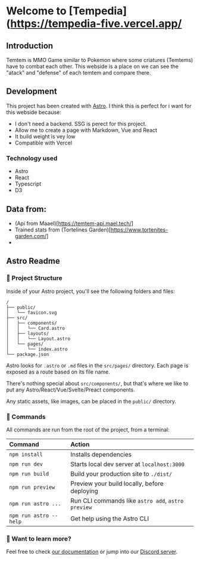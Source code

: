 # Welcome to [Tempedia](https://tempedia-five.vercel.app/
## Introduction
Temtem is MMO Game similar to Pokemon where some criatures (Temtems) have to combat each other.
This webside is a place on we can see the "atack" and "defense" of each temtem and compare there.

## Development
This project has been created with [Astro](https://astro.build/). I think this is perfect for i want for this webside because:
* I don't need a backend. SSG is perect for this project.
* Allow me to create a page with Markdown, Vue and React
* It build weight is vey low
* Compatible with Vercel

### Technology used
* Astro
* React
* Typescript
* D3

## Data from:
* (Api from Maael)[https://temtem-api.mael.tech/]
* Trained stats from (Tortelines Garden)[https://www.tortenites-garden.com/]
* 

## Astro Readme
### 🚀 Project Structure

Inside of your Astro project, you'll see the following folders and files:

```
/
├── public/
│   └── favicon.svg
├── src/
│   ├── components/
│   │   └── Card.astro
│   ├── layouts/
│   │   └── Layout.astro
│   └── pages/
│       └── index.astro
└── package.json
```

Astro looks for `.astro` or `.md` files in the `src/pages/` directory. Each page is exposed as a route based on its file name.

There's nothing special about `src/components/`, but that's where we like to put any Astro/React/Vue/Svelte/Preact components.

Any static assets, like images, can be placed in the `public/` directory.

### 🧞 Commands

All commands are run from the root of the project, from a terminal:

| Command                | Action                                             |
| :--------------------- | :------------------------------------------------- |
| `npm install`          | Installs dependencies                              |
| `npm run dev`          | Starts local dev server at `localhost:3000`        |
| `npm run build`        | Build your production site to `./dist/`            |
| `npm run preview`      | Preview your build locally, before deploying       |
| `npm run astro ...`    | Run CLI commands like `astro add`, `astro preview` |
| `npm run astro --help` | Get help using the Astro CLI                       |

### 👀 Want to learn more?

Feel free to check [our documentation](https://docs.astro.build) or jump into our [Discord server](https://astro.build/chat).
